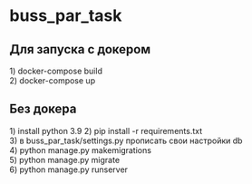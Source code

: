 # buss_par_task
<h2>Для запуска с докером</h2> 
1) docker-compose build
<br>
2) docker-compose up

<h2>Без докера</h2>
1) install python 3.9
2) pip install -r requirements.txt<br>
3) в buss_par_task/settings.py прописать свои настройки db<br>
4) python manage.py makemigrations<br>
5) python manage.py migrate<br>
6) python manage.py runserver<br>


